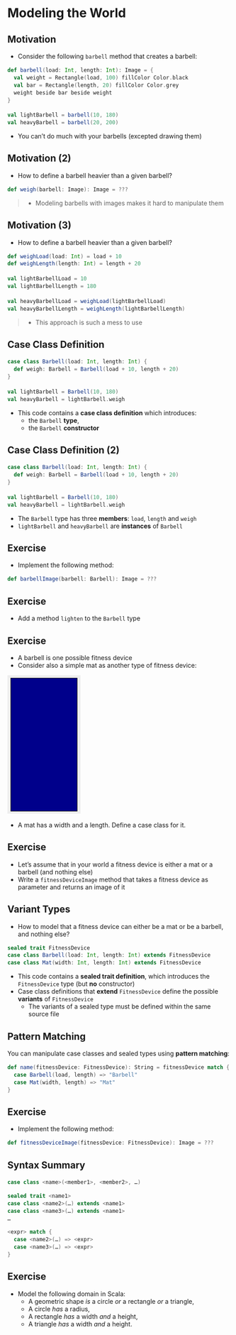 # Modeling the World

## Motivation

- Consider the following `barbell` method that creates a barbell:

~~~ scala
def barbell(load: Int, length: Int): Image = {
  val weight = Rectangle(load, 100) fillColor Color.black
  val bar = Rectangle(length, 20) fillColor Color.grey
  weight beside bar beside weight
}

val lightBarbell = barbell(10, 180)
val heavyBarbell = barbell(20, 200)
~~~

- You can’t do much with your barbells (excepted drawing them)

## Motivation (2)

- How to define a barbell heavier than a given barbell?

~~~ scala
def weigh(barbell: Image): Image = ???
~~~

> - Modeling barbells with images makes it hard to manipulate them

## Motivation (3)

- How to define a barbell heavier than a given barbell?

~~~ scala
def weighLoad(load: Int) = load + 10
def weighLength(length: Int) = length + 20

val lightBarbellLoad = 10
val lightBarbellLength = 180

val heavyBarbellLoad = weighLoad(lightBarbellLoad)
val heavyBarbellLength = weighLength(lightBarbellLength)
~~~

> - This approach is such a mess to use

## Case Class Definition

~~~ scala
case class Barbell(load: Int, length: Int) {
  def weigh: Barbell = Barbell(load + 10, length + 20)
}

val lightBarbell = Barbell(10, 180)
val heavyBarbell = lightBarbell.weigh
~~~

- This code contains a **case class definition** which introduces:
    - the `Barbell` **type**,
    - the `Barbell` **constructor**

## Case Class Definition (2)

~~~ scala
case class Barbell(load: Int, length: Int) {
  def weigh: Barbell = Barbell(load + 10, length + 20)
}

val lightBarbell = Barbell(10, 180)
val heavyBarbell = lightBarbell.weigh
~~~

- The `Barbell` type has three **members**: `load`, `length` and `weigh`
- `lightBarbell` and `heavyBarbell` are **instances** of `Barbell`

## Exercise

- Implement the following method:

~~~ scala
def barbellImage(barbell: Barbell): Image = ???
~~~

## Exercise

- Add a method `lighten` to the `Barbell` type

## Exercise

- A barbell is one possible fitness device
- Consider also a simple mat as another type of fitness device:

![](mat.png)

- A mat has a width and a length. Define a case class for it.

## Exercise

- Let’s assume that in your world a fitness device is either a mat or a barbell (and nothing else)
- Write a `fitnessDeviceImage` method that takes a fitness device as parameter and returns an image of it

## Variant Types

- How to model that a fitness device can either be a mat or be a barbell, and nothing else?

~~~ scala
sealed trait FitnessDevice
case class Barbell(load: Int, length: Int) extends FitnessDevice
case class Mat(width: Int, length: Int) extends FitnessDevice
~~~

- This code contains a **sealed trait definition**, which introduces the `FitnessDevice` type (but **no** constructor)
- Case class definitions that **extend** `FitnessDevice` define the possible **variants** of `FitnessDevice`
    - The variants of a sealed type must be defined within the same source file

## Pattern Matching

You can manipulate case classes and sealed types using **pattern matching**:

~~~ scala
def name(fitnessDevice: FitnessDevice): String = fitnessDevice match {
  case Barbell(load, length) => "Barbell"
  case Mat(width, length) => "Mat"
}
~~~

## Exercise

- Implement the following method:

~~~ scala
def fitnessDeviceImage(fitnessDevice: FitnessDevice): Image = ???
~~~

## Syntax Summary

~~~ scala
case class <name>(<member1>, <member2>, …)
~~~

~~~ scala
sealed trait <name1>
case class <name2>(…) extends <name1>
case class <name3>(…) extends <name1>
…
~~~

~~~ scala
<expr> match {
  case <name2>(…) => <expr>
  case <name3>(…) => <expr>
}
~~~

## Exercise

- Model the following domain in Scala:
    - A geometric shape *is* a circle *or* a rectangle *or* a triangle,
    - A circle *has* a radius,
    - A rectangle *has* a width *and* a height,
    - A triangle *has* a width *and* a height.
